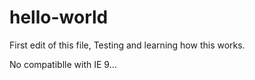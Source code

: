 # hello-world

First edit of this file, Testing and learning how this works.

No compatiblle with IE 9...
